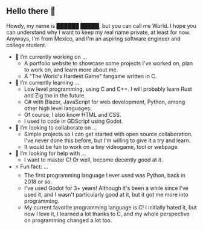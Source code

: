 ## Hello there 👋
Howdy, my name is ██████ █████, but you can call me World. I hope you can understand why I want to keep my real name private, at least for now.
Anyways, I'm from Mexico, and I'm an aspiring software engineer and college student.

- 🔭 I’m currently working on ...
  - A portfolio website to showcase some projects I've worked on, plan to work on, and learn more about me.
  - A "The World's Hardest Game" fangame written in C.
- 🌱 I’m currently learning ...
  - Low level programming, using C and C++. I will probably learn Rust and Zig too in the future.
  - C# with Blazor, JavaScript for web development, Python, among other high level languages.
  - Of course, I also know HTML and CSS.
  - I used to code in GDScript using Godot.
- 👯 I’m looking to collaborate on ...
  - Simple projects so I can get started with open source collaboration. I've never done this before, but I'm willing to give it a try and learn.
  - It would be fun to work on a tiny videogame, tool or webpage.
- 🤔 I’m looking for help with ...
  - I want to master C! Or well, become decently good at it.
- ⚡ Fun fact: ...
  - The first programming language I ever used was Python, back in 2018 or so.
  - I've used Godot for 3+ years! Although it's been a while since I've used it, and I wasn't particularly good at it, but it got me more into programming.
  - My current favorite programming language is C! I initially hated it, but now I love it, I learned a lot thanks to C, and my whole perspective on programming changed a lot too.
